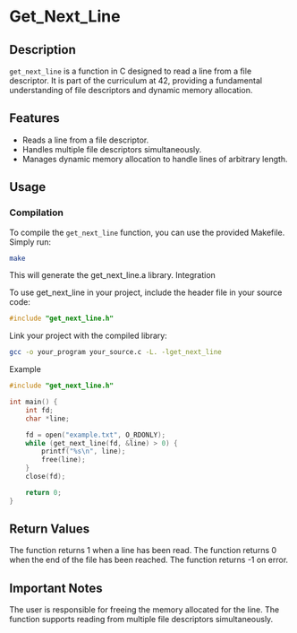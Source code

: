 # Get_Next_Line

## Description
`get_next_line` is a function in C designed to read a line from a file descriptor. It is part of the curriculum at 42, providing a fundamental understanding of file descriptors and dynamic memory allocation.

## Features
- Reads a line from a file descriptor.
- Handles multiple file descriptors simultaneously.
- Manages dynamic memory allocation to handle lines of arbitrary length.

## Usage
### Compilation
To compile the `get_next_line` function, you can use the provided Makefile. Simply run:

```bash
make
```

This will generate the get_next_line.a library.
Integration

To use get_next_line in your project, include the header file in your source code:

```c
#include "get_next_line.h"
```

Link your project with the compiled library:

```bash
gcc -o your_program your_source.c -L. -lget_next_line
```

Example

```c
#include "get_next_line.h"

int main() {
    int fd;
    char *line;

    fd = open("example.txt", O_RDONLY);
    while (get_next_line(fd, &line) > 0) {
        printf("%s\n", line);
        free(line);
    }
    close(fd);

    return 0;
}
```

## Return Values

The function returns 1 when a line has been read.
The function returns 0 when the end of the file has been reached.
The function returns -1 on error.

## Important Notes

The user is responsible for freeing the memory allocated for the line.
The function supports reading from multiple file descriptors simultaneously.